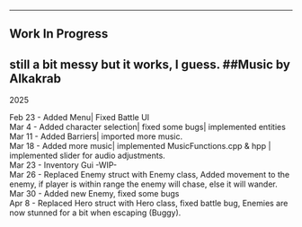 ------------------
Work In Progress
------------------

still a bit messy but it works, I guess.
##Music by Alkakrab
----
2025

Feb 23 - Added Menu| Fixed Battle UI
<br>
Mar 4 - Added character selection| fixed some bugs| implemented entities
<br>
Mar 11 - Added Barriers| imported more music.
<br>
Mar 18 - Added more music| implemented MusicFunctions.cpp & hpp | implemented slider for audio adjustments.
<br>
Mar 23 - Inventory Gui -WIP-
<br>
Mar 26 - Replaced Enemy struct with Enemy class, Added movement to the enemy, if player is within range the enemy will chase, else it will wander.
<br>
Mar 30 - Added new Enemy, fixed some bugs
<br>
Apr 8 - Replaced Hero struct with Hero class, fixed battle bug, Enemies are now stunned for a bit when escaping (Buggy).
